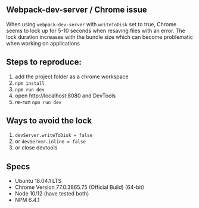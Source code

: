 ## Webpack-dev-server / Chrome issue

When using `webpack-dev-server` with `writeToDisk` set to true, Chrome seems to lock up for 5-10 seconds when resaving files with an error. The lock duration increases with the bundle size which can become problematic when working on applications

## Steps to reproduce:

1. add the project folder as a chrome workspace
2. `npm install`
3. `npm run dev`
4. open http://localhost:8080 and DevTools
5. re-run `npm run dev`

## Ways to avoid the lock

1. `devServer.writeToDisk = false`
2. or `devServer.inline = false`
3. or close devtools

## Specs

- Ubuntu 18.04.1 LTS
- Chrome Version 77.0.3865.75 (Official Build) (64-bit)
- Node 10/12 (have tested both)
- NPM 6.4.1 
